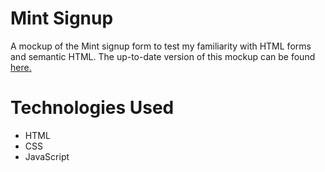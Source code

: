 # Mint Signup

A mockup of the Mint signup form to test my familiarity with HTML forms and semantic HTML. The up-to-date version of this mockup can be found [here.](https://codydegen.github.io/mint_signup/)

# Technologies Used
* HTML
* CSS
* JavaScript


